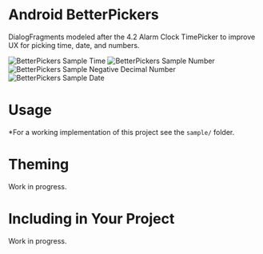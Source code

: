 Android BetterPickers
=====================

DialogFragments modeled after the 4.2 Alarm Clock TimePicker to improve UX for picking time, date, and numbers.

![BetterPickers Sample Time][1]
![BetterPickers Sample Number][2]
![BetterPickers Sample Negative Decimal Number][3]
![BetterPickers Sample Date][4]

Usage
=====

*For a working implementation of this project see the `sample/` folder.


Theming
=======

Work in progress.


Including in Your Project
=========================

Work in progress.

 [1]: https://raw.github.com/derekbrameyer/android-betterpickers/master/sample/screenshot_time.png
 [2]: https://raw.github.com/derekbrameyer/android-betterpickers/master/sample/screenshot_number.png
 [3]: https://raw.github.com/derekbrameyer/android-betterpickers/master/sample/screenshot_number_negative_decimal.png
 [4]: https://raw.github.com/derekbrameyer/android-betterpickers/master/sample/screenshot_date.png